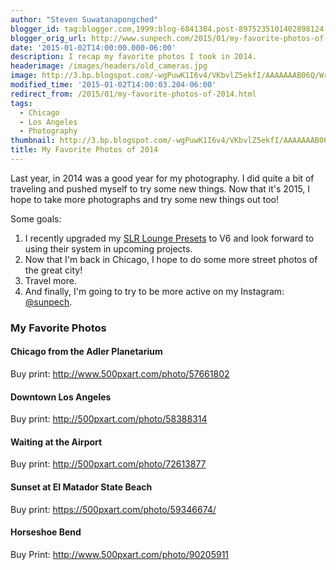 ```yaml
---
author: "Steven Suwatanapongched"
blogger_id: tag:blogger.com,1999:blog-6841384.post-8975235101402898124
blogger_orig_url: http://www.sunpech.com/2015/01/my-favorite-photos-of-2014.html
date: '2015-01-02T14:00:00.000-06:00'
description: I recap my favorite photos I took in 2014.
headerimage: /images/headers/old_cameras.jpg
image: http://3.bp.blogspot.com/-wgPuwK1I6v4/VKbvlZ5ekfI/AAAAAAAB06Q/Wr2DtMebZcE/s600/2014-01-12%2Bat%2B17-51-42.jpg
modified_time: '2015-01-02T14:00:03.204-06:00'
redirect_from: /2015/01/my-favorite-photos-of-2014.html
tags:
  - Chicago
  - Los Angeles
  - Photography
thumbnail: http://3.bp.blogspot.com/-wgPuwK1I6v4/VKbvlZ5ekfI/AAAAAAAB06Q/Wr2DtMebZcE/s600/2014-01-12%2Bat%2B17-51-42.jpg
title: My Favorite Photos of 2014
---
```



Last year, in 2014 was a good year for my photography. I did quite a bit of traveling and pushed myself to try some new things. Now that it's 2015, I hope to take more photographs and try some new things out too!

Some goals:
<ol>
  <li>I recently upgraded my <a href="http://www.slrlounge.com/store-product/lightroom-presets/">SLR Lounge Presets</a> to V6 and look forward to using their system in upcoming projects.</li>
  <li>Now that I'm back in Chicago, I hope to do some more street photos of the great city!</li>
  <li>Travel more.</li>
  <li>And finally, I'm going to try to be more active on my Instagram: <a href="http://instagram.com/sunpech">@sunpech</a>. </li>
</ol>

<h3>My Favorite Photos</h3>

#### Chicago from the Adler Planetarium

Buy print: <a href="http://www.500pxart.com/photo/57661802">http://www.500pxart.com/photo/57661802</a>
<a href="http://3.bp.blogspot.com/-wgPuwK1I6v4/VKbvlZ5ekfI/AAAAAAAB06Q/Wr2DtMebZcE/s600/2014-01-12%2Bat%2B17-51-42.jpg" alt=""><img   border="0" src="http://3.bp.blogspot.com/-wgPuwK1I6v4/VKbvlZ5ekfI/AAAAAAAB06Q/Wr2DtMebZcE/s600/2014-01-12%2Bat%2B17-51-42.jpg" alt=""   /></a>

#### Downtown Los Angeles

Buy print: <a href="http://500pxart.com/photo/58388314">http://500pxart.com/photo/58388314</a>
<a href="http://4.bp.blogspot.com/--Fuyu3xlctY/VKbvZg27m6I/AAAAAAAB06I/RxqJeppXgak/s600/2014-01-18%2Bat%2B17-58-51.jpg" alt=""><img   border="0" src="http://4.bp.blogspot.com/--Fuyu3xlctY/VKbvZg27m6I/AAAAAAAB06I/RxqJeppXgak/s600/2014-01-18%2Bat%2B17-58-51.jpg" alt=""   /></a>

#### Waiting at the Airport

Buy print: <a href="http://500pxart.com/photo/72613877">http://500pxart.com/photo/72613877</a>
<a href="http://1.bp.blogspot.com/-dRpFCi9dKI4/U7JW2kKUaVI/AAAAAAABs_U/s4TP0UWm1FQ/s600/02-Waiting-at-the-Airport_600px.jpg" alt="" ><img   border="0" src="http://1.bp.blogspot.com/-dRpFCi9dKI4/U7JW2kKUaVI/AAAAAAABs_U/s4TP0UWm1FQ/s600/02-Waiting-at-the-Airport_600px.jpg" alt=""   /></a>

#### Sunset at El Matador State Beach

Buy print: <a href="https://500pxart.com/photo/59346674/">https://500pxart.com/photo/59346674/</a>
<a href="http://3.bp.blogspot.com/-mxDyTNVcAEk/VKbvyLRI3XI/AAAAAAAB06Y/zubdhMSy-Z8/s600/2014-01-27%2Bat%2B17-17-19.jpg" alt=""><img   border="0" src="http://3.bp.blogspot.com/-mxDyTNVcAEk/VKbvyLRI3XI/AAAAAAAB06Y/zubdhMSy-Z8/s600/2014-01-27%2Bat%2B17-17-19.jpg" alt=""  /></a>

#### Horseshoe Bend

Buy Print: <a href="http://www.500pxart.com/photo/90205911">http://www.500pxart.com/photo/90205911</a>
<a href="http://3.bp.blogspot.com/-Ix3TK42AEdk/VHbmEbmhP_I/AAAAAAAB0mw/fjLfhvdKoME/s600/2014-11-18%2Bat%2B17-00-27.jpg" alt=""><img   border="0" src="http://3.bp.blogspot.com/-Ix3TK42AEdk/VHbmEbmhP_I/AAAAAAAB0mw/fjLfhvdKoME/s600/2014-11-18%2Bat%2B17-00-27.jpg" alt=""   /></a>